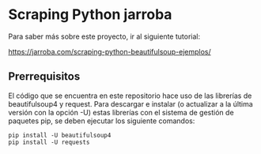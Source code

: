 # Scraping Python jarroba

Para saber más sobre este proyecto, ir al siguiente tutorial:

https://jarroba.com/scraping-python-beautifulsoup-ejemplos/

## Prerrequisitos

El código que se encuentra en este repositorio hace uso de las librerías de beautifulsoup4 y request. Para descargar e instalar (o actualizar a la última versión con la opción -U) estas librerías con el sistema de gestión de paquetes pip, se deben ejecutar los siguiente comandos:

```
pip install -U beautifulsoup4
pip install -U requests
```


